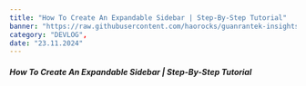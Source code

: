```yaml
---
title: "How To Create An Expandable Sidebar | Step-By-Step Tutorial"
banner: "https://raw.githubusercontent.com/haorocks/guanrantek-insights/master/insights/how-to-create-an-expandable-sidebar/banner.jpg",
category: "DEVLOG",
date: "23.11.2024"
---
```


##### How To Create An Expandable Sidebar | Step-By-Step Tutorial
